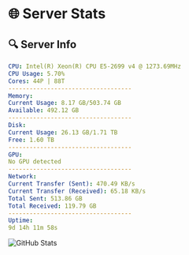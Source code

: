 # 🌐 Server Stats
## 🔍 Server Info
```yaml
CPU: Intel(R) Xeon(R) CPU E5-2699 v4 @ 1273.69MHz
CPU Usage: 5.70%
Cores: 44P | 88T
-----------------------------------
Memory:
Current Usage: 8.17 GB/503.74 GB
Available: 492.12 GB
-----------------------------------
Disk:
Current Usage: 26.13 GB/1.71 TB
Free: 1.60 TB
-----------------------------------
GPU:
No GPU detected
-----------------------------------
Network:
Current Transfer (Sent): 470.49 KB/s
Current Transfer (Received): 65.18 KB/s
Total Sent: 513.86 GB
Total Received: 119.79 GB
-----------------------------------
Uptime:
9d 14h 11m 58s
```
![GitHub Stats](https://img.shields.io/badge/Updated-2025-04-29_07:20:46-blue)